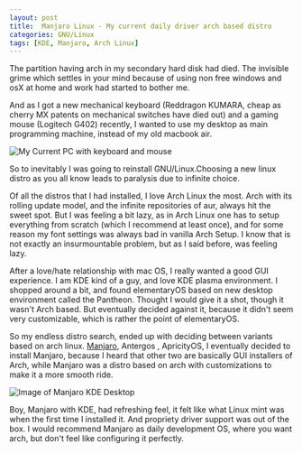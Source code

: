 ```yaml
---
layout: post
title:  Manjaro Linux - My current daily driver arch based distro
categories: GNU/Linux
tags: [KDE, Manjaro, Arch Linux]
---
```


The partition having arch in my secondary hard disk had died. The invisible grime which settles 
in your mind because of using non free windows and osX at home and work had started to bother me.

And as I got a new mechanical keyboard (Reddragon KUMARA, cheap as cherry MX patents on mechanical switches have died out) 
and a gaming mouse (Logitech G402) recently, I wanted to use my desktop as main programming machine,
instead of my old macbook air.

![My Current PC with keyboard and mouse](http://saiprasanna.in/public/img/uploads/2017-03-20-my-desktop.JPG)

So to inevitably I was going to reinstall GNU/Linux.Choosing a new linux distro as you all know 
leads to paralysis due to infinite choice.

Of all the distros that I had installed, I love Arch Linux the most. Arch with its rolling
update model, and the infinite repositories of aur, always hit the sweet spot. 
But I was feeling a bit lazy, as in Arch Linux one
has to setup everything from scratch (which I recommend at least once), and for some reason my font settings was always 
bad in vanilla Arch Setup. I know that is not exactly an insurmountable problem, but as I said before, was feeling lazy.

After a love/hate relationship with mac OS, I really wanted a good GUI experience. I am KDE kind of a guy, and love KDE plasma
environment. I shopped around a bit, and found elementaryOS based on new desktop environment called the Pantheon. 
Thought I would give it a shot, though it wasn't Arch based. But eventually decided against it, because it didn't seem 
very customizable, which is rather the point of elementaryOS.

So my endless distro search, ended up with deciding between variants based on arch linux. [Manjaro](https://manjaro.org/get-manjaro/), Antergos , ApricityOS, I eventually
decided to install Manjaro, because I heard that other two are basically GUI installers of Arch, while Manjaro was a distro
based on arch with customizations to make it a more smooth ride.

![Image of Manjaro KDE Desktop](https://manjaro.org/wp-content/uploads/2017/03/kde-170.png)

Boy, Manjaro with KDE, had refreshing feel, it felt like what Linux mint was when the first time I installed it. And 
propriety driver support was out of the box. I would recommend Manjaro as daily development OS, where you want arch,
but don't feel like configuring it perfectly.

